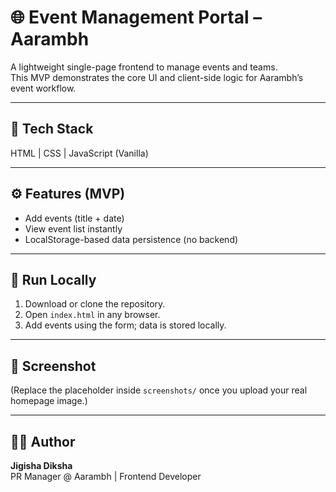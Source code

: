 # 🌐 Event Management Portal – Aarambh

A lightweight single-page frontend to manage events and teams.  
This MVP demonstrates the core UI and client-side logic for Aarambh’s event workflow.

---

## 🧰 Tech Stack
HTML | CSS | JavaScript (Vanilla)

---

## ⚙️ Features (MVP)
- Add events (title + date)
- View event list instantly
- LocalStorage-based data persistence (no backend)

---

## 🚀 Run Locally
1. Download or clone the repository.  
2. Open `index.html` in any browser.  
3. Add events using the form; data is stored locally.

---

## 📸 Screenshot
(Replace the placeholder inside `screenshots/` once you upload your real homepage image.)

---

## 👩‍💻 Author
**Jigisha Diksha**  
PR Manager @ Aarambh | Frontend Developer
